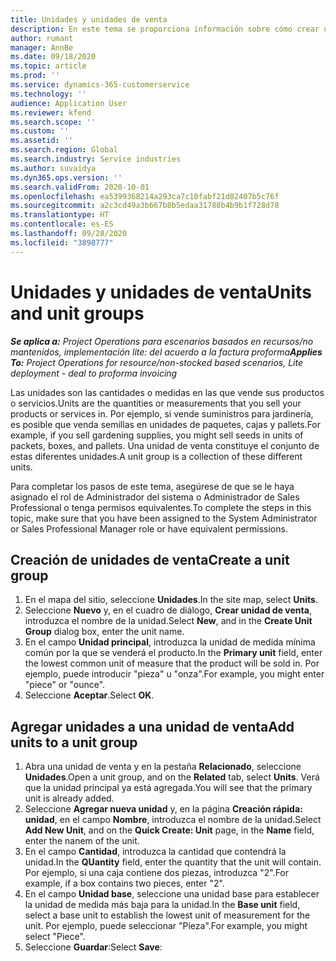 ```yaml
---
title: Unidades y unidades de venta
description: En este tema se proporciona información sobre cómo crear unidades y unidades de venta en Dynamics 365 Project Operations.
author: rumant
manager: AnnBe
ms.date: 09/18/2020
ms.topic: article
ms.prod: ''
ms.service: dynamics-365-customerservice
ms.technology: ''
audience: Application User
ms.reviewer: kfend
ms.search.scope: ''
ms.custom: ''
ms.assetid: ''
ms.search.region: Global
ms.search.industry: Service industries
ms.author: suvaidya
ms.dyn365.ops.version: ''
ms.search.validFrom: 2020-10-01
ms.openlocfilehash: ea5399368214a293ca7c10fabf21d82407b5c76f
ms.sourcegitcommit: a2c3cd49a3b667b8b5edaa31788b4b9b1f728d78
ms.translationtype: HT
ms.contentlocale: es-ES
ms.lasthandoff: 09/28/2020
ms.locfileid: "3898777"
---
```

# <a name="units-and-unit-groups"></a><span data-ttu-id="ee8c1-103">Unidades y unidades de venta</span><span class="sxs-lookup"><span data-stu-id="ee8c1-103">Units and unit groups</span></span>

<span data-ttu-id="ee8c1-104">_**Se aplica a:** Project Operations para escenarios basados en recursos/no mantenidos, implementación lite: del acuerdo a la factura proforma_</span><span class="sxs-lookup"><span data-stu-id="ee8c1-104">_**Applies To:** Project Operations for resource/non-stocked based scenarios, Lite deployment - deal to proforma invoicing_</span></span>

<span data-ttu-id="ee8c1-105">Las unidades son las cantidades o medidas en las que vende sus productos o servicios.</span><span class="sxs-lookup"><span data-stu-id="ee8c1-105">Units are the quantities or measurements that you sell your products or services in.</span></span> <span data-ttu-id="ee8c1-106">Por ejemplo, si vende suministros para jardinería, es posible que venda semillas en unidades de paquetes, cajas y pallets.</span><span class="sxs-lookup"><span data-stu-id="ee8c1-106">For example, if you sell gardening supplies, you might sell seeds in units of packets, boxes, and pallets.</span></span> <span data-ttu-id="ee8c1-107">Una unidad de venta constituye el conjunto de estas diferentes unidades.</span><span class="sxs-lookup"><span data-stu-id="ee8c1-107">A unit group is a collection of these different units.</span></span>

<span data-ttu-id="ee8c1-108">Para completar los pasos de este tema, asegúrese de que se le haya asignado el rol de Administrador del sistema o Administrador de Sales Professional o tenga permisos equivalentes.</span><span class="sxs-lookup"><span data-stu-id="ee8c1-108">To complete the steps in this topic, make sure that you have been assigned to the System Administrator or Sales Professional Manager role or have equivalent permissions.</span></span>

## <a name="create-a-unit-group"></a><span data-ttu-id="ee8c1-109">Creación de unidades de venta</span><span class="sxs-lookup"><span data-stu-id="ee8c1-109">Create a unit group</span></span>

1. <span data-ttu-id="ee8c1-110">En el mapa del sitio, seleccione **Unidades**.</span><span class="sxs-lookup"><span data-stu-id="ee8c1-110">In the site map, select **Units**.</span></span>
2. <span data-ttu-id="ee8c1-111">Seleccione **Nuevo** y, en el cuadro de diálogo, **Crear unidad de venta**, introduzca el nombre de la unidad.</span><span class="sxs-lookup"><span data-stu-id="ee8c1-111">Select **New**, and in the **Create Unit Group** dialog box, enter the unit name.</span></span>
3. <span data-ttu-id="ee8c1-112">En el campo **Unidad principal**, introduzca la unidad de medida mínima común por la que se venderá el producto.</span><span class="sxs-lookup"><span data-stu-id="ee8c1-112">In the **Primary unit** field, enter the lowest common unit of measure that the product will be sold in.</span></span> <span data-ttu-id="ee8c1-113">Por ejemplo, puede introducir "pieza" u "onza".</span><span class="sxs-lookup"><span data-stu-id="ee8c1-113">For example, you might enter "piece" or "ounce".</span></span>
4. <span data-ttu-id="ee8c1-114">Seleccione **Aceptar**.</span><span class="sxs-lookup"><span data-stu-id="ee8c1-114">Select **OK**.</span></span>

## <a name="add-units-to-a-unit-group"></a><span data-ttu-id="ee8c1-115">Agregar unidades a una unidad de venta</span><span class="sxs-lookup"><span data-stu-id="ee8c1-115">Add units to a unit group</span></span>

1. <span data-ttu-id="ee8c1-116">Abra una unidad de venta y en la pestaña **Relacionado**, seleccione **Unidades**.</span><span class="sxs-lookup"><span data-stu-id="ee8c1-116">Open a unit group, and on the **Related** tab, select **Units**.</span></span> <span data-ttu-id="ee8c1-117">Verá que la unidad principal ya está agregada.</span><span class="sxs-lookup"><span data-stu-id="ee8c1-117">You will see that the primary unit is already added.</span></span>
2. <span data-ttu-id="ee8c1-118">Seleccione **Agregar nueva unidad** y, en la página **Creación rápida: unidad**, en el campo **Nombre**, introduzca el nombre de la unidad.</span><span class="sxs-lookup"><span data-stu-id="ee8c1-118">Select **Add New Unit**, and on the **Quick Create: Unit** page, in the **Name** field, enter the nanem of the unit.</span></span>
3. <span data-ttu-id="ee8c1-119">En el campo **Cantidad**, introduzca la cantidad que contendrá la unidad.</span><span class="sxs-lookup"><span data-stu-id="ee8c1-119">In the **QUantity** field, enter the quantity that the unit will contain.</span></span> <span data-ttu-id="ee8c1-120">Por ejemplo, si una caja contiene dos piezas, introduzca "2".</span><span class="sxs-lookup"><span data-stu-id="ee8c1-120">For example, if a box contains two pieces, enter "2".</span></span> 
4. <span data-ttu-id="ee8c1-121">En el campo **Unidad base**, seleccione una unidad base para establecer la unidad de medida más baja para la unidad.</span><span class="sxs-lookup"><span data-stu-id="ee8c1-121">In the **Base unit** field, select a base unit to establish the lowest unit of measurement for the unit.</span></span> <span data-ttu-id="ee8c1-122">Por ejemplo, puede seleccionar "Pieza".</span><span class="sxs-lookup"><span data-stu-id="ee8c1-122">For example, you might select "Piece".</span></span>
5. <span data-ttu-id="ee8c1-123">Seleccione **Guardar**:</span><span class="sxs-lookup"><span data-stu-id="ee8c1-123">Select **Save**:</span></span>
